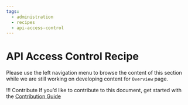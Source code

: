 ```yaml
---
tags:
  - administration
  - recipes
  - api-access-control
---
```


# API Access Control Recipe


Please use the left navigation menu to browse the content of this section while we are still working on developing content for `Overview` page.

!!! Contribute
    If you’d like to contribute to this document, get started with the [Contribution Guide](https://docs.jans.io/head/CONTRIBUTING/#contributing-to-the-documentation)